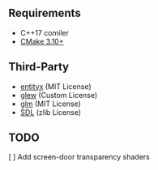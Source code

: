 ## Requirements
* C++17 comiler
* [CMake 3.10+](https://cmake.org/)

## Third-Party
* [entityx](https://github.com/alecthomas/entityx/) (MIT License)
* [glew](https://github.com/nigels-com/glew) (Custom License)
* [glm](https://github.com/g-truc/glm) (MIT License)
* [SDL](https://hg.libsdl.org/SDL) (zlib License)

## TODO
[ ] Add screen-door transparency shaders
